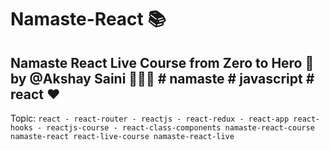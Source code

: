 # Namaste-React 📚 

## Namaste React Live Course from Zero to Hero 🚀 by @Akshay Saini 👨🏻‍💻  # namaste # javascript # react ❤ 

Topic:
`react - react-router - reactjs - react-redux - react-app react-hooks - reactjs-course - react-class-components namaste-react-course  namaste-react react-live-course namaste-react-live`
 
